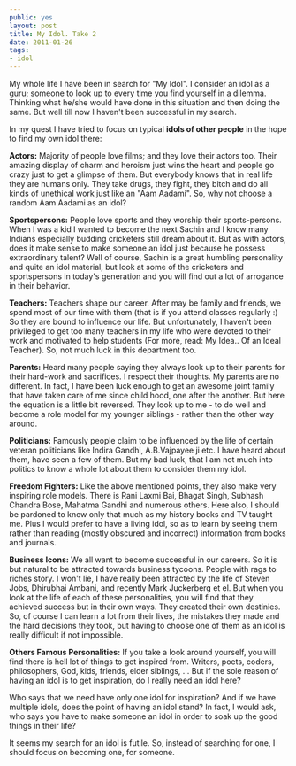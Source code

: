 ```yaml
---
public: yes
layout: post
title: My Idol. Take 2
date: 2011-01-26
tags:
- idol
---
```


My whole life I have been in search for "My Idol". I consider an idol as a guru; someone to look up to every time you find yourself in a dilemma. Thinking what he/she would have done in this situation and then doing the same. But well till now I haven't been successful in my search.

In my quest I have tried to focus on typical **idols of other people** in the hope to find my own idol there:

**Actors:** Majority of people love films; and they love their actors too. Their amazing display of charm and heroism just wins the heart and people go crazy just to get a glimpse of them. But everybody knows that in real life they are humans only. They take drugs, they fight, they bitch and do all kinds of unethical work just like an "Aam Aadami". So, why not choose a random Aam Aadami as an idol?

**Sportspersons:** People love sports and they worship their sports-persons. When I was a kid I wanted to become the next Sachin and I know many Indians especially budding cricketers still dream about it. But as with actors, does it make sense to make someone an idol just because he possess extraordinary talent? Well of course, Sachin is a great humbling personality and quite an idol material, but look at some of the cricketers and sportspersons in today's generation and you will find out a lot of arrogance in their behavior.

**Teachers:** Teachers shape our career. After may be family and friends, we spend most of our time with them (that is if you attend classes regularly :) So they are bound to influence our life. But unfortunately, I haven't been privileged to get too many teachers in my life who were devoted to their work and motivated to help students (For more, read: My Idea.. Of an Ideal Teacher). So, not much luck in this department too.

**Parents:** Heard many people saying they always look up to their parents for their hard-work and sacrifices. I respect their thoughts. My parents are no different. In fact, I have been luck enough to get an awesome joint family that have taken care of me since child hood, one after the another. But here the equation is a little bit reversed. They look up to me - to do well and become a role model for my younger siblings - rather than the other way around.

**Politicians:** Famously people claim to be influenced by the life of certain veteran politicians like Indira Gandhi, A.B.Vajpayee ji etc. I have heard about them, have seen a few of them. But my bad luck, that I am not much into politics to know a whole lot about them to consider them my idol.

**Freedom Fighters:** Like the above mentioned points, they also make very inspiring role models. There is Rani Laxmi Bai, Bhagat Singh, Subhash Chandra Bose, Mahatma Gandhi and numerous others. Here also, I should be pardoned to know only that much as my history books and TV taught me. Plus I would prefer to have a living idol, so as to learn by seeing them rather than reading (mostly obscured and incorrect) information from books and journals.

**Business Icons:** We all want to become successful in our careers. So it is but natural to be attracted towards business tycoons. People with rags to riches story. I won't lie, I have really been attracted by the life of Steven Jobs, Dhirubhai Ambani, and recently Mark Juckerberg et el. But when you look at the life of each of these personalities, you will find that they achieved success but in their own ways. They created their own destinies. So, of course I can learn a lot from their lives, the mistakes they made and the hard decisions they took, but having to choose one of them as an idol is really difficult if not impossible.

**Others Famous Personalities:** If you take a look around yourself, you will find there is hell lot of things to get inspired from. Writers, poets, coders, philosophers, God, kids, friends, elder siblings, ... But if the sole reason of having an idol is to get inspiration, do I really need an idol here?

Who says that we need have only one idol for inspiration? And if we have multiple idols, does the point of having an idol stand? In fact, I would ask, who says you have to make someone an idol in order to soak up the good things in their life?

It seems my search for an idol is futile. So, instead of searching for one, I should focus on becoming one, for someone.
